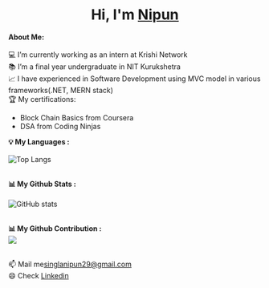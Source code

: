 # <h1 align="center">Hi, I'm <a href="https://github.com/dec0deit">Nipun</a></h1>

<div>
<strong>About Me:</strong><br><br>
💻 I’m currently working as an intern at Krishi Network<br>
📚 I’m a final year undergraduate in NIT Kurukshetra<br>
📈 I have experienced in Software Development using MVC model in various frameworks(.NET, MERN stack)<br>
🏆 My certifications: 
<ul>
  <li>Block Chain Basics from Coursera </li>
  <li>DSA from Coding Ninjas</li>
</ul>

<strong>💡 My Languages :</strong><br><br>
![Top Langs](https://github-readme-stats.vercel.app/api/top-langs/?username=dec0deit&langs_count_private=true&theme=radical&card_width=445)<br><br>

<strong>📊 My Github Stats :</strong><br><br>
![GitHub stats](https://github-readme-stats.vercel.app/api?username=dec0deit&show_icons=true&count_private=true&include_all_commits=true&theme=radical)<br><br>

<strong>📊 My Github Contribution :</strong><br>
<img align="center" src="https://github-readme-streak-stats.herokuapp.com/?user=dec0deit&theme=radical&hide_border=true"/><br><br>

📫 Mail me<a href="mailto:singlanipun29@gmail.com">singlanipun29@gmail.com</a><br>
😄 Check <a href="https://www.linkedin.com/in/nipun-gupta-834946170/">Linkedin</a><br><br><br>



